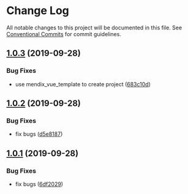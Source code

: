 # Change Log

All notable changes to this project will be documented in this file.
See [Conventional Commits](https://conventionalcommits.org) for commit guidelines.

## [1.0.3](https://github.com/MrGaoGang/lucky_tools/compare/mendix-cli@1.0.2...mendix-cli@1.0.3) (2019-09-28)


### Bug Fixes

* use mendix_vue_template to create project ([683c10d](https://github.com/MrGaoGang/lucky_tools/commit/683c10d))





## [1.0.2](https://github.com/MrGaoGang/lucky_tools/compare/mendix-cli@1.0.1...mendix-cli@1.0.2) (2019-09-28)


### Bug Fixes

* fix bugs ([d5e8187](https://github.com/MrGaoGang/lucky_tools/commit/d5e8187))





## [1.0.1](https://github.com/MrGaoGang/lucky_tools/compare/mendix-cli@1.2.0...mendix-cli@1.0.1) (2019-09-28)


### Bug Fixes

* fix bugs ([6df2029](https://github.com/MrGaoGang/lucky_tools/commit/6df2029))

